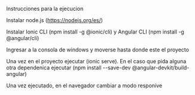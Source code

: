 Instrucciones para la ejecucion

Instalar node.js (https://nodejs.org/es/)

Instalar Ionic CLI (npm install -g @ionic/cli) y Angular CLI (npm install -g @angular/cli)

Ingresar a la consola de windows y moverse hasta donde este el proyecto

Una vez en el proyecto ejecutar (ionic serve). En el caso que pida alguna otra dependenica ejecutar (npm install --save-dev @angular-devkit/build-angular)

Una vez ejecutado, en el navegador cambiar a modo responive
